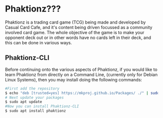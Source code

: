 # Phaktionz???

Phaktionz is a trading card game (TCG) being made and developed by Casual Card Cafe, 
and it's content being driven focussed as a community involved card game. The whole 
objective of the game is to make your opponent deck out or in other words have no cards 
left in their deck, and this can be done in various ways. 

## Phaktionz-CLI
Before continuing onto the various aspects of Phaktionz, if you would like to learn Phaktionz 
from directly on a Command Line, (currently only for Debian Linux Systems), then you may install doing the 
following commands: 

```bash
#First add the repository 
$ echo "deb [trusted=yes] https://mkproj.github.io/Packages/ ./" | sudo tee -a /etc/apt/sources.list > /dev/null
# Next update your packages 
$ sudo apt update
#Now you can install Phaktionz-CLI
$ sudo apt install phaktionz
```
